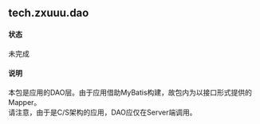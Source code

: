 ## tech.zxuuu.dao
#### 状态
未完成
#### 说明
本包是应用的DAO层。由于应用借助MyBatis构建，故包内为以接口形式提供的Mapper。  
请注意，由于是C/S架构的应用，DAO应仅在Server端调用。